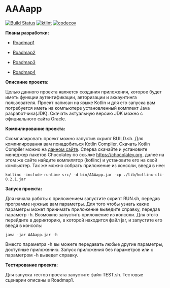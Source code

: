 # AAAapp

[![Build Status](https://travis-ci.com/ArtBekk/AAAapp.svg?branch=master)](https://travis-ci.com/ArtBekk/AAAapp)
<a href="https://ktlint.github.io/"><img src="https://img.shields.io/badge/code%20style-%E2%9D%A4-FF4081.svg" alt="ktlint"></a>
[![codecov](https://codecov.io/gh/ArtBekk/AAAapp/branch/master/graph/badge.svg)](https://codecov.io/gh/ArtBekk/AAAapp)


**Планы разработки:**

- [Roadmap1](ROADMAP1.md)

- [Roadmap2](ROADMAP2.md)

- [Roadmap3](ROADMAP3.md)

- [Roadmap4](ROADMAP4.md)


**Описание проекта:**

Целью данного проекта является создания приложения, которое будет иметь функции аутентификации, авторизации и аккаунтинга пользователя. Проект написан на языке Kotlin и для его запуска вам потребуется иметь на компьютере установленный комплект Java разработчика(JDK). Скачать актуальную версию JDK можно с официального сайта Oracle.


**Компилирование проекта:**

Cкомпилировать проект можно запустив скрипт BUILD.sh. Для компилирования вам понадобиться Kotlin Compiler.
Скачать Kotlin Compiler можно на [данном сайте](https://chocolatey.org/packages/kotlinc). Сперва скачайте и установите менеджер пакетов Chocolatey по ссылке https://chocolatey.org, далее на этом же сайте найдите компилятор (kotlinc) и установите его на свой компьютер.
Так же можно собрать приложение из консоли, введя в нее:

    kotlinc -include-runtime src/ -d bin/AAAapp.jar -cp ./lib/kotlinx-cli-0.2.1.jar

**Запуск проекта:**

Для начала работы с приложением запустите скрипт RUN.sh, передав программе нужные вам параметры. Для того чтобы узнать какие параметры может принимать приложение выведите справку, передав параметр -h.
Возможно запустить приложение из консоли. Для этого перейдите в дерикторию, в которой находится файл jar, и запустите его введя в консоль:

    java -jar AAAapp.jar -h

Вместо параметра -h вы можете передавать любые другие параметры, доступные приложению. Запуск приложения без параметров или с параметром -h выведет справку.

**Тестирование проекта:**

Для запуска теcтов проекта запустите файл TEST.sh. Тестовые сценарии описаны в Roadmap1.

